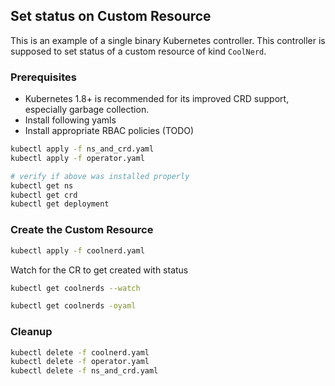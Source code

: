 ## Set status on Custom Resource

This is an example of a single binary Kubernetes controller. This controller
is supposed to set status of a custom resource of kind `CoolNerd`.

### Prerequisites

* Kubernetes 1.8+ is recommended for its improved CRD support, especially garbage collection.
* Install following yamls
* Install appropriate RBAC policies (TODO)

```sh
kubectl apply -f ns_and_crd.yaml
kubectl apply -f operator.yaml

# verify if above was installed properly
kubectl get ns
kubectl get crd
kubectl get deployment
```

### Create the Custom Resource

```sh
kubectl apply -f coolnerd.yaml
```

Watch for the CR to get created with status

```sh
kubectl get coolnerds --watch

kubectl get coolnerds -oyaml
```

### Cleanup

```sh
kubectl delete -f coolnerd.yaml
kubectl delete -f operator.yaml
kubectl delete -f ns_and_crd.yaml
```